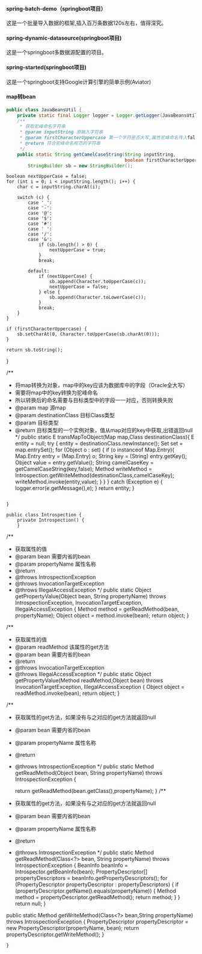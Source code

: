 #### spring-batch-demo（springboot项目）
这是一个批量导入数据的框架,插入百万条数据120s左右，值得深究。

#### spring-dynamic-datasource(springboot项目)
这是一个springboot多数据源配置的项目。

#### spring-started(springboot项目)
这是一个springboot支持Google计算引擎的简单示例(Aviator)

#### map转bean
```java
public class JavaBeansUtil {
    private static final Logger logger = Logger.getLogger(JavaBeansUtil.class);
    /**
     * 获取驼峰命名字符串
     * @param inputString 原输入字符串
     * @param firstCharacterUppercase 第一个字符是否大写,属性驼峰命名传入false
     * @return 符合驼峰命名规范的字符串
     */
    public static String getCamelCaseString(String inputString,
                                            boolean firstCharacterUppercase) {
        StringBuilder sb = new StringBuilder();

```
    boolean nextUpperCase = false;
    for (int i = 0; i < inputString.length(); i++) {
        char c = inputString.charAt(i);

        switch (c) {
            case '_':
            case '-':
            case '@':
            case '$':
            case '#':
            case ' ':
            case '/':
            case '&':
                if (sb.length() > 0) {
                    nextUpperCase = true;
                }
                break;

            default:
                if (nextUpperCase) {
                    sb.append(Character.toUpperCase(c));
                    nextUpperCase = false;
                } else {
                    sb.append(Character.toLowerCase(c));
                }
                break;
        }
    }

    if (firstCharacterUppercase) {
        sb.setCharAt(0, Character.toUpperCase(sb.charAt(0)));
    }

    return sb.toString();
}

/**
 * 将map转换为对象，map中的key应该为数据库中的字段（Oracle全大写）<br/>
 * 需要将map中的key转换为驼峰命名<br/>
 * 所以转换后的命名需要与目标类型中的字段一一对应，否则转换失败
 * @param map 源map
 * @param destinationClass 目标Class类型
 * @param <E> 目标类型
 * @return 目标类型的一个实例对象，值从map对应的key中获取,出错返回null
 */
public static <E> E transMapToObject(Map map,Class<E> destinationClass){
    E entity = null;
    try {
        entity = destinationClass.newInstance();
        Set set = map.entrySet();
        for (Object o : set) {
            if (o instanceof Map.Entry){
                Map.Entry entry = (Map.Entry) o;
                String key = (String) entry.getKey();
                Object value = entry.getValue();
                String camelCaseKey = getCamelCaseString(key,false);
                Method writeMethod = Introspection.getWriteMethod(destinationClass,camelCaseKey);
                writeMethod.invoke(entity,value);
            }
        }
    } catch (Exception e) {
        logger.error(e.getMessage(),e);
    }
    return entity;
}
```

}

public class Introspection {
    private Introspection() {
    }

```
/**
 * 获取属性的值
 * @param bean 需要内省的bean
 * @param propertyName 属性名称
 * @return
 * @throws IntrospectionException
 * @throws InvocationTargetException
 * @throws IllegalAccessException
 */
public static Object getPropertyValue(Object bean, String propertyName) throws IntrospectionException, InvocationTargetException, IllegalAccessException {
    Method method = getReadMethod(bean, propertyName);
    Object object = method.invoke(bean);
    return object;
}

/**
 * 获取属性的值
 * @param readMethod 该属性的get方法
 * @param bean 需要内省的bean
 * @return
 * @throws InvocationTargetException
 * @throws IllegalAccessException
 */
public static Object getPropertyValue(Method readMethod,Object bean) throws InvocationTargetException, IllegalAccessException {
    Object object = readMethod.invoke(bean);
    return object;
}

/**
 * 获取属性的get方法，如果没有与之对应的get方法就返回null
 * @param bean 需要内省的bean
 * @param propertyName 属性名称
 * @return
 * @throws IntrospectionException
 */
public static Method getReadMethod(Object bean, String propertyName) throws IntrospectionException {

    return getReadMethod(bean.getClass(),propertyName);
}
/**
 * 获取属性的get方法，如果没有与之对应的get方法就返回null
 * @param bean 需要内省的bean
 * @param propertyName 属性名称
 * @return
 * @throws IntrospectionException
 */
public static Method getReadMethod(Class<?> bean, String propertyName) throws IntrospectionException {
    BeanInfo beanInfo = Introspector.getBeanInfo(bean);
    PropertyDescriptor[] propertyDescriptors = beanInfo.getPropertyDescriptors();
    for (PropertyDescriptor propertyDescriptor : propertyDescriptors) {
        if (propertyDescriptor.getName().equals(propertyName)) {
            Method method = propertyDescriptor.getReadMethod();
            return method;
        }
    }
    return null;
}

public static Method getWriteMethod(Class<?> bean,String propertyName) throws IntrospectionException {
    PropertyDescriptor propertyDescriptor = new PropertyDescriptor(propertyName, bean);
    return propertyDescriptor.getWriteMethod();
}
```
}

```
